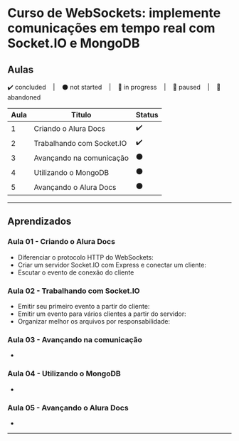 # Curso de WebSockets: implemente comunicações em tempo real com Socket.IO e MongoDB

## Aulas
<p>
  ✔️ concluded &nbsp;&nbsp;&nbsp;|&nbsp;&nbsp;&nbsp;
  ⚫ not started &nbsp;&nbsp;&nbsp;|&nbsp;&nbsp;&nbsp;
  🔵 in progress &nbsp;&nbsp;&nbsp;|&nbsp;&nbsp;&nbsp;
  🔶 paused &nbsp;&nbsp;&nbsp;|&nbsp;&nbsp;&nbsp;
  🔴 abandoned 
</p>

| Aula | Titulo | Status |
| --- | --- | --- |
| 1 | Criando o Alura Docs | ✔️ |
| 2 | Trabalhando com Socket.IO | ✔️ |
| 3 | Avançando na comunicação | ⚫ |
| 4 | Utilizando o MongoDB | ⚫ |
| 5 | Avançando o Alura Docs | ⚫ |

---

## Aprendizados

### Aula 01 - Criando o Alura Docs
<ul>
  <li>Diferenciar o protocolo HTTP do WebSockets:</li>
  <li>Criar um servidor Socket.IO com Express e conectar um cliente:</li>
  <li>Escutar o evento de conexão do cliente</li>
</ul>

### Aula 02 - Trabalhando com Socket.IO
<ul>
  <li>Emitir seu primeiro evento a partir do cliente:</li>
  <li>Emitir um evento para vários clientes a partir do servidor:</li>
  <li>Organizar melhor os arquivos por responsabilidade:</li>
</ul>

### Aula 03 - Avançando na comunicação
<ul>
  <li></li>
</ul>

### Aula 04 - Utilizando o MongoDB
<ul>
  <li></li>
</ul>

### Aula 05 - Avançando o Alura Docs
<ul>
  <li></li>
</ul>

---

<!-- ## 🎯 Projeto desenvolvido
Este é o screenshot do projeto que foi desenvolvido durante o curso:

<p align="center">
  <img alt="Miniatura da imagem do projeto"src="../../.github/thumbs/preview.jpg">
</p> -->